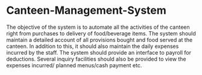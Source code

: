 # Canteen-Management-System
The objective of the system is to automate all the activities of the canteen right from purchases to delivery of food/beverage items. The system should maintain a detailed account of all provisions bought and food served at the canteen. In addition to this, it should also maintain the daily expenses incurred by the staff. The system should provide an interface to payroll for deductions. Several inquiry facilities should also be provided to view the expenses incurred/ planned menus/cash payment etc.
